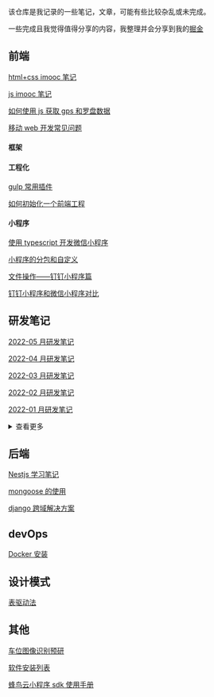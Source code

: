 该仓库是我记录的一些笔记，文章，可能有些比较杂乱或未完成。

一些完成且我觉得值得分享的内容，我整理并会分享到我的[掘金](https://juejin.cn/user/748106242076744/posts)

## 前端

[html+css imooc 笔记](docs/front-end/html+css-imooc-note.md)

[js imooc 笔记](docs/front-end/js-imooc-note.md)

[如何使用 js 获取 gps 和罗盘数据](docs/front-end/如何使用js获取gps和罗盘数据.md)

[移动 web 开发常见问题](docs/front-end/移动web开发常见问题.md)

#### 框架

#### 工程化

[gulp 常用插件](docs/front-end/engineering/gulp常用插件.md)

[如何初始化一个前端工程](docs/front-end/engineering/如何初始化一个前端工程.md)

#### 小程序

[使用 typescript 开发微信小程序](docs/front-end/mini-program/使用typescript开发微信小程序.md)

[小程序的分包和自定义](docs/front-end/mini-program/小程序的分包和自定义tabbar.md)

[文件操作——钉钉小程序篇](docs/front-end/mini-program/文件操作——钉钉小程序篇.md)

[钉钉小程序和微信小程序对比](docs/front-end/mini-program/钉钉小程序和微信小程序对比.md)

## 研发笔记

[2022-05 月研发笔记](docs/monthly/2022/2022-05月研发笔记.md)

[2022-04 月研发笔记](docs/monthly/2022/2022-04月研发笔记.md)

[2022-03 月研发笔记](docs/monthly/2022/2022-03月研发笔记.md)

[2022-02 月研发笔记](docs/monthly/2022/2022-02月研发笔记.md)

[2022-01 月研发笔记](docs/monthly/2022/2022-01月研发笔记.md)

<details>
<summary>查看更多</summary>

- [2021-12 月研发笔记](docs/monthly/2021/2021-12月研发笔记.md)

- [2021-11 月研发笔记](docs/monthly/2021/2021-11月研发笔记.md)

- [2021-10 月研发笔记](docs/monthly/2021/2021-10月研发笔记.md)

- [2021-09 月研发笔记](docs/monthly/2021/2021-09月研发笔记.md)

</details>

## 后端

[Nestjs 学习笔记](docs/back-end/Nestjs学习笔记.md)

[mongoose 的使用](docs/back-end/mongoose的使用.md)

[django 跨域解决方案](docs/back-end/django跨域解决方案.md)

## devOps

[Docker 安装](docs/devOps/Docker安装.md)

## 设计模式

[表驱动法](docs/design-mode/表驱动法.md)

## 其他

[车位图像识别预研](docs/others/车位图像识别预研.md)

[软件安装列表](docs/others/软件安装列表.md)

[蜂鸟云小程序 sdk 使用手册](docs/others/蜂鸟云小程序sdk使用手册.md)
